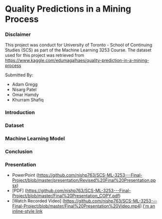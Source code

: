 # Quality Predictions in a Mining Process
### Disclaimer
This project was conduct for University of Toronto - School of Continuing Studies (SCS) as part of the Machine Learning 3253 Course. The dataset used for this project was retrieved from https://www.kaggle.com/edumagalhaes/quality-prediction-in-a-mining-process

Submitted By:
 - Adam Gregg
 - Nisarg Patel
 - Omar Hamdy
 - Khurram Shafiq

### Introduction

### Dataset

### Machine Learning Model

### Conclusion

### Presentation
- PowerPoint (https://github.com/nishp763/SCS-ML-3253---Final-Project/blob/master/presentation/Revised%20Final%20Presentation.ppsx)
- [PDF] (https://github.com/nishp763/SCS-ML-3253---Final-Project/blob/master/Final%20Presentation_COPY.pdf)
- [Watch Recorded Video] (https://github.com/nishp763/SCS-ML-3253---Final-Project/blob/master/Final%20Presentation%20Video.mp4)
[I'm an inline-style link](https://www.google.com)

